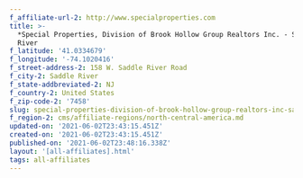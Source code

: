 ```yaml
---
f_affiliate-url-2: http://www.specialproperties.com
title: >-
  *Special Properties, Division of Brook Hollow Group Realtors Inc. - Saddle
  River
f_latitude: '41.0334679'
f_longitude: '-74.1020416'
f_street-address-2: 158 W. Saddle River Road­
f_city-2: Saddle River­
f_state-addbreviated-2: NJ­
f_country-2: United States
f_zip-code-2: '7458'
slug: special-properties-division-of-brook-hollow-group-realtors-inc-saddle-river
f_region-2: cms/affiliate-regions/north-central-america.md
updated-on: '2021-06-02T23:43:15.451Z'
created-on: '2021-06-02T23:43:15.451Z'
published-on: '2021-06-02T23:48:16.338Z'
layout: '[all-affiliates].html'
tags: all-affiliates
---
```



